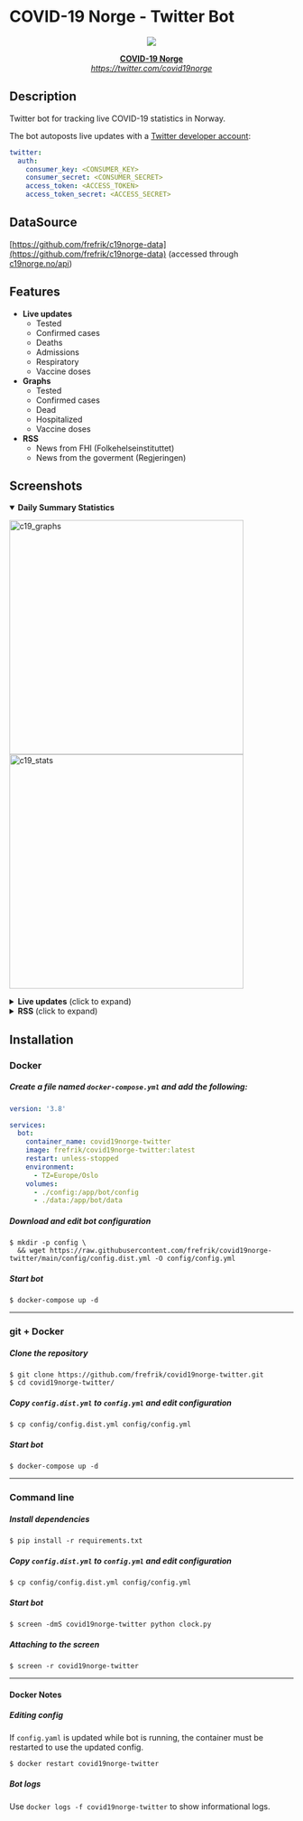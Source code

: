 # COVID-19 Norge - Twitter Bot
<a href="https://twitter.com/covid19norge">
<div align="center">
<img src="https://user-images.githubusercontent.com/11590359/83902735-38810c80-a75d-11ea-94f8-dbc6aff85a61.png"/>

<b>COVID-19 Norge</b><br>
*https://twitter.com/covid19norge*
</div>
</a>

## Description
Twitter bot for tracking live COVID-19 statistics in Norway.

The bot autoposts live updates with a [Twitter developer account](https://developer.twitter.com/en/apply-for-access):
```yaml
twitter:
  auth:
    consumer_key: <CONSUMER_KEY>
    consumer_secret: <CONSUMER_SECRET>
    access_token: <ACCESS_TOKEN>
    access_token_secret: <ACCESS_SECRET>
```

## DataSource
[https://github.com/frefrik/c19norge-data](https://github.com/frefrik/c19norge-data) (accessed through [c19norge.no/api](https://c19norge.no/api))

## Features

- **Live updates**
  - Tested
  - Confirmed cases
  - Deaths
  - Admissions
  - Respiratory
  - Vaccine doses
- **Graphs**
  - Tested
  - Confirmed cases
  - Dead
  - Hospitalized
  - Vaccine doses
- **RSS**
  - News from FHI (Folkehelseinstituttet)
  - News from the goverment (Regjeringen)

## Screenshots

<details open>
<summary><b>Daily Summary Statistics</b></summary>

<p align="left">
<img width=415 alt="c19_graphs" src="https://user-images.githubusercontent.com/11590359/103143694-0b597300-471c-11eb-820c-ea3ed1913d73.png">
<img width=415 alt="c19_stats" src="https://user-images.githubusercontent.com/11590359/103143687-f846a300-471b-11eb-9e0b-a855099b4057.png">
</p>

</details>

<details>
<summary><b>Live updates</b> (click to expand)</summary>
<p align="left">
<img width=500 alt="c19_live" src="https://user-images.githubusercontent.com/11590359/103143763-3395a180-471d-11eb-9414-8230b4974ffc.png">
</p>
</details>

<details>
<summary><b>RSS</b> (click to expand)</summary>
<p align="left">
 <img width=415 alt="c19_rss-1" src="https://user-images.githubusercontent.com/11590359/103143703-35129a00-471c-11eb-82f4-f802ae3bbd0d.png">
 <img width=415 alt="c19_rss-2" src="https://user-images.githubusercontent.com/11590359/103143731-c1bd5800-471c-11eb-8437-c7a0a2086e91.png">
</p>
</details>

## Installation

### Docker
##### Create a file named `docker-compose.yml` and add the following:
```yaml
version: '3.8'

services:
  bot:
    container_name: covid19norge-twitter
    image: frefrik/covid19norge-twitter:latest
    restart: unless-stopped
    environment:
      - TZ=Europe/Oslo
    volumes:
      - ./config:/app/bot/config
      - ./data:/app/bot/data
```

##### Download and edit bot configuration
```shell
$ mkdir -p config \
  && wget https://raw.githubusercontent.com/frefrik/covid19norge-twitter/main/config/config.dist.yml -O config/config.yml
```

##### Start bot
```shell
$ docker-compose up -d
```

---
### git + Docker
##### Clone the repository
```shell
$ git clone https://github.com/frefrik/covid19norge-twitter.git
$ cd covid19norge-twitter/
```
##### Copy `config.dist.yml` to `config.yml` and edit configuration
```shell
$ cp config/config.dist.yml config/config.yml
```

##### Start bot
```shell
$ docker-compose up -d
```

---
### Command line
##### Install dependencies
```shell
$ pip install -r requirements.txt
```

##### Copy `config.dist.yml` to `config.yml` and edit configuration
```shell
$ cp config/config.dist.yml config/config.yml
```

##### Start bot
```shell
$ screen -dmS covid19norge-twitter python clock.py
```

##### Attaching to the screen
```shell
$ screen -r covid19norge-twitter
```

---

#### Docker Notes
##### Editing config
If `config.yaml` is updated while bot is running, the container must be restarted to use the updated config.
```shell
$ docker restart covid19norge-twitter
```
##### Bot logs
Use `docker logs -f covid19norge-twitter` to show informational logs.
